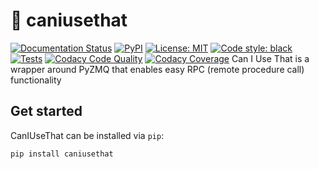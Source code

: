 # 👀 caniusethat

[![Documentation Status](https://readthedocs.org/projects/caniusethat/badge/?version=latest)](https://caniusethat.readthedocs.io/en/latest/?badge=latest)
[![PyPI](https://img.shields.io/pypi/v/caniusethat)](https://pypi.org/project/caniusethat/)
[![License: MIT](https://img.shields.io/badge/license-MIT-brightgreen)](https://github.com/matpompili/caniusethat/blob/main/LICENSE)
[![Code style: black](https://img.shields.io/badge/code%20style-black-000000.svg)](https://github.com/psf/black)
[![Tests](https://github.com/matpompili/caniusethat/actions/workflows/python-package.yml/badge.svg)](https://github.com/matpompili/caniusethat/actions/workflows/python-package.yml)
[![Codacy Code Quality](https://app.codacy.com/project/badge/Grade/524f9decd5824df29734e1c9573a4af5)](https://www.codacy.com/gh/matpompili/caniusethat/dashboard?utm_source=github.com&amp;utm_medium=referral&amp;utm_content=matpompili/caniusethat&amp;utm_campaign=Badge_Grade)
[![Codacy Coverage](https://app.codacy.com/project/badge/Coverage/524f9decd5824df29734e1c9573a4af5)](https://www.codacy.com/gh/matpompili/caniusethat/dashboard?utm_source=github.com&utm_medium=referral&utm_content=matpompili/caniusethat&utm_campaign=Badge_Coverage)
Can I Use That is a wrapper around PyZMQ that enables easy RPC (remote procedure call) functionality

## Get started

CanIUseThat can be installed via `pip`:

```bash
pip install caniusethat
```